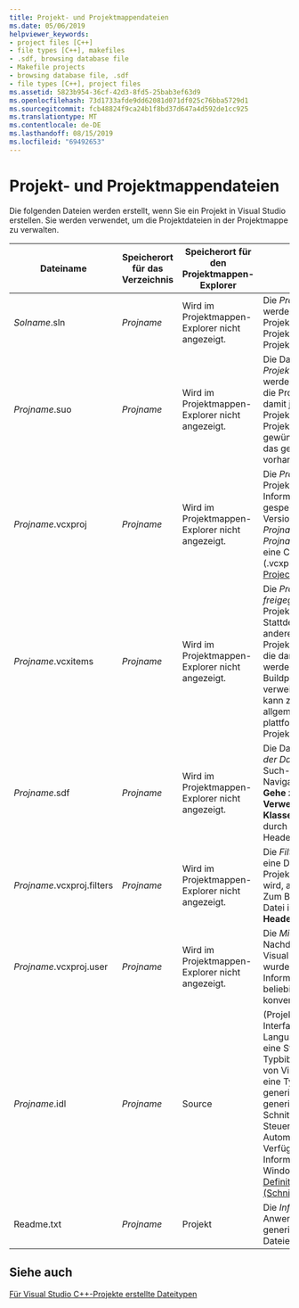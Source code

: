 ```yaml
---
title: Projekt- und Projektmappendateien
ms.date: 05/06/2019
helpviewer_keywords:
- project files [C++]
- file types [C++], makefiles
- .sdf, browsing database file
- Makefile projects
- browsing database file, .sdf
- file types [C++], project files
ms.assetid: 5823b954-36cf-42d3-8fd5-25bab3ef63d9
ms.openlocfilehash: 73d1733afde9dd62081d071df025c76bba5729d1
ms.sourcegitcommit: fcb48824f9ca24b1f8bd37d647a4d592de1cc925
ms.translationtype: MT
ms.contentlocale: de-DE
ms.lasthandoff: 08/15/2019
ms.locfileid: "69492653"
---
```

# <a name="project-and-solution-files"></a>Projekt- und Projektmappendateien

Die folgenden Dateien werden erstellt, wenn Sie ein Projekt in Visual Studio erstellen. Sie werden verwendet, um die Projektdateien in der Projektmappe zu verwalten.

|Dateiname|Speicherort für das Verzeichnis|Speicherort für den Projektmappen-Explorer|Beschreibung|
|--------------|------------------------|--------------------------------|-----------------|
|*Solname*.sln|*Projname*|Wird im Projektmappen-Explorer nicht angezeigt.|Die *Projektmappendatei*. Es werden alle Elemente eines Projekts oder mehrerer Projekte in einer einzigen Projektmappe organisiert.|
|*Projname*.suo|*Projname*|Wird im Projektmappen-Explorer nicht angezeigt.|Die Datei mit den *Projektmappenoptionen*. Darin werden die Anpassungen für die Projektmappe gespeichert, damit jedes Mal, wenn Sie ein Projekt oder eine Datei in der Projektmappe öffnen, die gewünschte Darstellung und das gewünschte Verhalten vorhanden ist.|
|*Projname*.vcxproj|*Projname*|Wird im Projektmappen-Explorer nicht angezeigt.|Die *Projektdatei*. Die für das Projekt spezifischen Informationen werden darin gespeichert. (In früheren Versionen hieß diese Datei *Projname*.vcproj oder *Projname*.dsp.) Ein Beispiel für eine C++-Projektdatei (.vcxproj) finden Sie unter [Project Files (Projektdateien)](project-files.md).|
|*Projname*.vcxitems|*Projname*|Wird im Projektmappen-Explorer nicht angezeigt.|Die *Projektdatei mit freigegebenen Elementen*. Das Projekt wird nicht erstellt.  Stattdessen kann von einem anderen C++-Projekt auf das Projekt verwiesen werden, und die darin enthaltenen Dateien werden Bestandteil des Buildprozesses des verweisenden Projekts. Dies kann zum Freigeben von allgemeinem Code für plattformübergreifende C++-Projekte verwendet werden.|
|*Projname*.sdf|*Projname*|Wird im Projektmappen-Explorer nicht angezeigt.|Die Datei zum *Durchsuchen der Datenbank*. Sie unterstützt Such-und Navigationsfeatures, wie z.B. **Gehe zu Definition**, **Alle Verweise suchen** und **Klassenansicht**. Sie wird durch die Analyse der Headerdateien generiert.|
|*Projname*.vcxproj.filters|*Projname*|Wird im Projektmappen-Explorer nicht angezeigt.|Die *Filterdatei*. Sie gibt an, wo eine Datei, die der Projektmappe hinzugefügt wird, abgelegt werden soll. Zum Beispiel wird eine H-Datei im Knoten **Headerdateien** abgelegt.|
|*Projname*.vcxproj.user|*Projname*|Wird im Projektmappen-Explorer nicht angezeigt.|Die *Migrationsbenutzerdatei*. Nachdem ein Projekt von Visual Studio 2008 migriert wurde, enthält diese Datei Informationen, die aus einer beliebigen .vsprops-Datei konvertiert wurden.|
|*Projname*.idl|*Projname*|Source|(Projektspezifisch) Enthält den Interface Description Language (IDL)-Quellcode für eine Steuerelement-Typbibliothek. Diese Datei wird von Visual C++ verwendet, um eine Typbibliothek zu generieren. Mithilfe der generierten Bibliothek wird die Schnittstelle des Steuerelements anderen Automatisierungsclients zur Verfügung gestellt. Weitere Informationen finden Sie im Windows SDK unter [Interface Definition (IDL) File (Schnittstellendefinitionsdatei)](/windows/win32/Rpc/the-interface-definition-language-idl-file).|
|Readme.txt|*Projname*|Projekt|Die *Infodatei*. Sie wird vom Anwendungs-Assistenten generiert und beschreibt die Dateien in einem Projekt.|

## <a name="see-also"></a>Siehe auch

[Für Visual Studio C++-Projekte erstellte Dateitypen](file-types-created-for-visual-cpp-projects.md)
